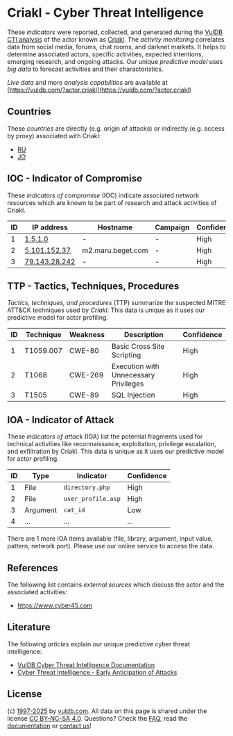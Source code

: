 # Criakl - Cyber Threat Intelligence

These _indicators_ were reported, collected, and generated during the [VulDB CTI analysis](https://vuldb.com/?kb.cti) of the actor known as [Criakl](https://vuldb.com/?actor.criakl). The _activity monitoring_ correlates data from social media, forums, chat rooms, and darknet markets. It helps to determine associated actors, specific activities, expected intentions, emerging research, and ongoing attacks. Our unique _predictive model_ uses _big data_ to forecast activities and their characteristics.

_Live data_ and more _analysis capabilities_ are available at [https://vuldb.com/?actor.criakl](https://vuldb.com/?actor.criakl)

## Countries

These _countries_ are directly (e.g. origin of attacks) or indirectly (e.g. access by proxy) associated with Criakl:

* [RU](https://vuldb.com/?country.ru)
* [JO](https://vuldb.com/?country.jo)

## IOC - Indicator of Compromise

These _indicators of compromise_ (IOC) indicate associated network resources which are known to be part of research and attack activities of Criakl.

ID | IP address | Hostname | Campaign | Confidence
-- | ---------- | -------- | -------- | ----------
1 | [1.5.1.0](https://vuldb.com/?ip.1.5.1.0) | - | - | High
2 | [5.101.152.37](https://vuldb.com/?ip.5.101.152.37) | m2.maru.beget.com | - | High
3 | [79.143.28.242](https://vuldb.com/?ip.79.143.28.242) | - | - | High

## TTP - Tactics, Techniques, Procedures

_Tactics, techniques, and procedures_ (TTP) summarize the suspected MITRE ATT&CK techniques used by _Criakl_. This data is unique as it uses our predictive model for actor profiling.

ID | Technique | Weakness | Description | Confidence
-- | --------- | -------- | ----------- | ----------
1 | T1059.007 | CWE-80 | Basic Cross Site Scripting | High
2 | T1068 | CWE-269 | Execution with Unnecessary Privileges | High
3 | T1505 | CWE-89 | SQL Injection | High

## IOA - Indicator of Attack

These _indicators of attack_ (IOA) list the potential fragments used for technical activities like reconnaissance, exploitation, privilege escalation, and exfiltration by Criakl. This data is unique as it uses our predictive model for actor profiling.

ID | Type | Indicator | Confidence
-- | ---- | --------- | ----------
1 | File | `directory.php` | High
2 | File | `user_profile.asp` | High
3 | Argument | `cat_id` | Low
4 | ... | ... | ...

There are 1 more IOA items available (file, library, argument, input value, pattern, network port). Please use our online service to access the data.

## References

The following list contains _external sources_ which discuss the actor and the associated activities:

* https://www.cyber45.com

## Literature

The following _articles_ explain our unique predictive cyber threat intelligence:

* [VulDB Cyber Threat Intelligence Documentation](https://vuldb.com/?kb.cti)
* [Cyber Threat Intelligence - Early Anticipation of Attacks](https://www.scip.ch/en/?labs.20201022)

## License

(c) [1997-2025](https://vuldb.com/?kb.changelog) by [vuldb.com](https://vuldb.com/?kb.about). All data on this page is shared under the license [CC BY-NC-SA 4.0](https://creativecommons.org/licenses/by-nc-sa/4.0/). Questions? Check the [FAQ](https://vuldb.com/?kb.faq), read the [documentation](https://vuldb.com/?kb) or [contact us](https://vuldb.com/?contact)!

